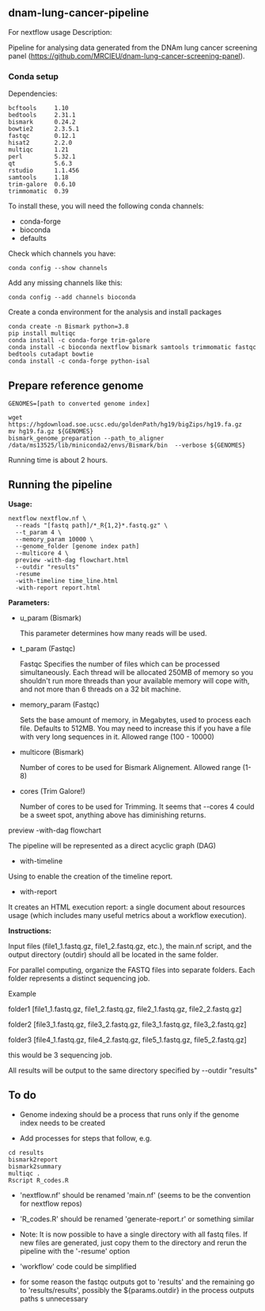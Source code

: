 ## dnam-lung-cancer-pipeline

For nextflow usage Description:

Pipeline for analysing data generated from the DNAm lung cancer screening panel (https://github.com/MRCIEU/dnam-lung-cancer-screening-panel).

### Conda setup

Dependencies:

    bcftools     1.10         
    bedtools     2.31.1        
    bismark      0.24.2        
    bowtie2      2.3.5.1             
    fastqc       0.12.1        
    hisat2       2.2.0         
    multiqc      1.21          
    perl         5.32.1        
    qt           5.6.3         
    rstudio      1.1.456       
    samtools     1.18          
    trim-galore  0.6.10        
    trimmomatic  0.39          

To install these, you will need the following conda channels:
  - conda-forge
  - bioconda
  - defaults

Check which channels you have:
```
conda config --show channels
```

Add any missing channels like this:
```
conda config --add channels bioconda
```

Create a conda environment for the analysis and install packages
```
conda create -n Bismark python=3.8
pip install multiqc
conda install -c conda-forge trim-galore
conda install -c bioconda nextflow bismark samtools trimmomatic fastqc bedtools cutadapt bowtie
conda install -c conda-forge python-isal
```

## Prepare reference genome

```
GENOMES=[path to converted genome index]

wget https://hgdownload.soe.ucsc.edu/goldenPath/hg19/bigZips/hg19.fa.gz
mv hg19.fa.gz ${GENOMES}
bismark_genome_preparation --path_to_aligner /data/ms13525/lib/miniconda2/envs/Bismark/bin  --verbose ${GENOMES}
```

Running time is about 2 hours.

## Running the pipeline

**Usage:**

```
nextflow nextflow.nf \
  --reads "[fastq path]/*_R{1,2}*.fastq.gz" \
  --t_param 4 \
  --memory_param 10000 \
  --genome_folder [genome index path]
  --multicore 4 \
  preview -with-dag flowchart.html
  --outdir "results"
  -resume
  -with-timeline time_line.html
  -with-report report.html
```

**Parameters:**

- u_param (Bismark)

  This parameter determines how many reads will be used. 

- t_param (Fastqc)

  Fastqc Specifies the number of files which can be processed
  simultaneously. Each thread will be allocated 250MB of memory so you
  shouldn't run more threads than your available memory will cope
  with, and not more than 6 threads on a 32 bit machine.

- memory_param (Fastqc)

  Sets the base amount of memory, in Megabytes, used to process each
  file. Defaults to 512MB. You may need to increase this if you have a
  file with very long sequences in it. Allowed range (100 - 10000)

- multicore (Bismark)

  Number of cores to be used for Bismark Alignement. Allowed range (1-8)

- cores (Trim Galore!)

  Number of cores to be used for Trimming. It seems that --cores 4 could be a sweet spot, anything above has diminishing returns.    

 preview -with-dag flowchart
 
 The pipeline will be represented as a direct acyclic graph (DAG)

- with-timeline
 
 Using to enable the creation of the timeline report.

- with-report
 
 It creates an HTML execution report: a single document about resources usage (which includes many useful metrics about a workflow execution).


**Instructions:**

Input files (file1_1.fastq.gz, file1_2.fastq.gz, etc.), the main.nf script, and the output directory (outdir) should all be located in the same folder.

For parallel computing, organize the FASTQ files into separate folders. Each folder represents a distinct sequencing job.

Example 

folder1 [file1_1.fastq.gz, file1_2.fastq.gz, file2_1.fastq.gz, file2_2.fastq.gz]

folder2 [file3_1.fastq.gz, file3_2.fastq.gz, file3_1.fastq.gz, file3_2.fastq.gz]

folder3 [file4_1.fastq.gz, file4_2.fastq.gz, file5_1.fastq.gz, file5_2.fastq.gz]

this would be 3 sequencing job. 

All results will be output to the same directory specified by --outdir "results"


## To do

* Genome indexing should be a process that runs only if the genome index needs to be created

* Add processes for steps that follow, e.g.

```
cd results
bismark2report
bismark2summary
multiqc .
Rscript R_codes.R
```

* 'nextflow.nf' should be renamed 'main.nf' (seems to be the convention for nextflow repos)

* 'R_codes.R' should be renamed 'generate-report.r' or something similar

* Note: It is now possible to have a single directory with all fastq files.
  If new files are generated, just copy them to the directory and
  rerun the pipeline with the '-resume' option

* 'workflow' code could be simplified

* for some reason the fastqc outputs got to 'results' and the
  remaining go to 'results/results', possibly the ${params.outdir} in
  the process outputs paths s unnecessary
